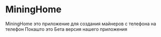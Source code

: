# MiningHome
MiningHome это приложение для создания майнеров с телефона на телефон
Покашто это Бета версия нашего приложения
